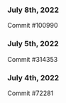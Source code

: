 ### July 8th, 2022

Commit #100990

### July 5th, 2022

Commit #314353


### July 4th, 2022

Commit #72281
